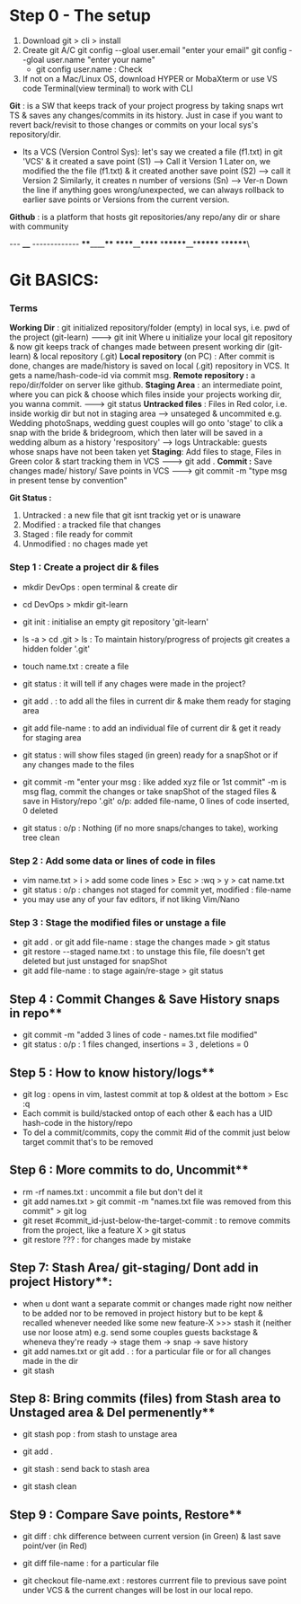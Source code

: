 # Step 0 - The setup

1.  Download git > cli > install
2.  Create git A/C
    git config --gloal user.email "enter your email"
    git config --gloal user.name "enter your name"
    - git config user.name : Check
3.  If not on a Mac/Linux OS, download HYPER or MobaXterm or use VS code Terminal(view terminal) to work with CLI

**Git** : is a SW that keeps track of your project progress by taking snaps wrt TS & saves any changes/commits in its history. Just in case if you want to revert back/revisit to those changes or commits on your local sys's repository/dir.

- Its a VCS (Version Control Sys): let's say we created a file (f1.txt) in git 'VCS' & it created a save point (S1) --> Call it Version 1
  Later on, we modified the the file (f1.txt) & it created another save point (S2) --> call it Version 2
  Similarly, it creates n number of versions (Sn) --> Ver-n
  Down the line if anything goes wrong/unexpected, we can always rollback to earlier save points or Versions from the current version.

**Github** : is a platform that hosts git repositories/any repo/any dir or share with community

--- **\_\_** ------------- **\*\***\_\_\_\_**\*\*** **\*\*\*\***\_\_**\*\*\*\*** \***\*\*\*\*\***\_\_\***\*\*\*\*\*** \***\*\*\*\*\***\

# Git BASICS:

### Terms

**Working Dir** : git initialized repository/folder (empty) in local sys, i.e. pwd of the project (git-learn) ---> git init
Where u initialize your local git repository & now git keeps track of changes made between present working dir (git-learn) & local repository (.git)
**Local repository** (on PC) : After commit is done, changes are made/history is saved on local (.git) repository in VCS. It gets a name/hash-code-id via commit msg.
**Remote repository :** a repo/dir/folder on server like github.
**Staging Area** : an intermediate point, where you can pick & choose which files inside your projects working dir, you wanna commit. ---> git status
**Untracked files** : Files in Red color, i.e. inside workig dir but not in staging area --> unsateged & uncommited
e.g. Wedding photoSnaps, wedding guest couples will go onto 'stage' to clik a snap with the bride & bridegroom, which then later will be saved in a wedding album as a history 'respository' --> logs
Untrackable: guests whose snaps have not been taken yet
**Staging**: Add files to stage, Files in Green color & start tracking them in VCS ---> git add .
**Commit :** Save changes made/ history/ Save points in VCS ---> git commit -m "type msg in present tense by convention"

**Git Status :**

1. Untracked : a new file that git isnt trackig yet or is unaware
2. Modified : a tracked file that changes
3. Staged : file ready for commit
4. Unmodified : no chages made yet

### Step 1 : Create a project dir & files

- mkdir DevOps : open terminal & create dir
- cd DevOps > mkdir git-learn
- git init : initialise an empty git repository 'git-learn'
- ls -a > cd .git > ls : To maintain history/progress of projects git creates a hidden folder '.git'

- touch name.txt : create a file
- git status : it will tell if any chages were made in the project?

- git add . : to add all the files in current dir & make them ready for staging area
- git add file-name : to add an individual file of current dir & get it ready for staging area
- git status : will show files staged (in green) ready for a snapShot or if any changes made to the files

- git commit -m "enter your msg : like added xyz file or 1st commit"
  -m is msg flag, commit the changes or take snapShot of the staged files & save in History/repo '.git'
  o/p: added file-name, 0 lines of code inserted, 0 deleted

- git status : o/p : Nothing (if no more snaps/changes to take), working tree clean

### Step 2 : Add some data or lines of code in files

- vim name.txt > i > add some code lines > Esc > :wq > y > cat name.txt
- git status : o/p : changes not staged for commit yet, modified : file-name
- you may use any of your fav editors, if not liking Vim/Nano

### Step 3 : Stage the modified files or unstage a file

- git add . or git add file-name : stage the changes made > git status
- git restore --staged name.txt : to unstage this file, file doesn't get deleted but just unstaged for snapShot
- git add file-name : to stage again/re-stage > git status

## Step 4 : Commit Changes & Save History snaps in repo\*\*

- git commit -m "added 3 lines of code - names.txt file modified"
- git status : o/p : 1 files changed, insertions = 3 , deletions = 0

## Step 5 : How to know history/logs\*\*

- git log : opens in vim, lastest commit at top & oldest at the bottom > Esc :q
- Each commit is build/stacked ontop of each other & each has a UID hash-code in the history/repo
- To del a commit/commits, copy the commit #id of the commit just below target commit that's to be removed

## Step 6 : More commits to do, Uncommit\*\*

- rm -rf names.txt : uncommit a file but don't del it
- git add names.txt > git commit -m "names.txt file was removed from this commit" > git log
- git reset #commit_id-just-below-the-target-commit : to remove commits from the project, like a feature X > git status
- git restore ??? : for changes made by mistake

## Step 7: Stash Area/ git-staging/ Dont add in project History\*\*:

- when u dont want a separate commit or changes made right now neither to be added nor to be removed in project history but to be kept & recalled whenever needed like some new feature-X >>> stash it (neither use nor loose atm)
  e.g. send some couples guests backstage & wheneva they're ready -> stage them -> snap -> save history
- git add names.txt or git add . : for a particular file or for all changes made in the dir
- git stash

## Step 8: Bring commits (files) from Stash area to Unstaged area & Del permenently\*\*

- git stash pop : from stash to unstage area
- git add .
- git stash : send back to stash area

- git stash clean

## Step 9 : Compare Save points, Restore\*\*

- git diff : chk difference between current version (in Green) & last save point/ver (in Red)
- git diff file-name : for a particular file

- git checkout file-name.ext : restores currrent file to previous save point under VCS & the current changes will be lost in our local repo.
